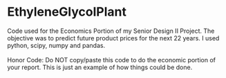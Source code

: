 # EthyleneGlycolPlant

Code used for the Economics Portion of my Senior Design II Project.
The objective was to predict future product prices for the next 22 years.
I used python, scipy, numpy and pandas.
<br></br>
Honor Code: Do NOT copy/paste this code to do the economic portion of your report. This is just an example of how things could be done.
